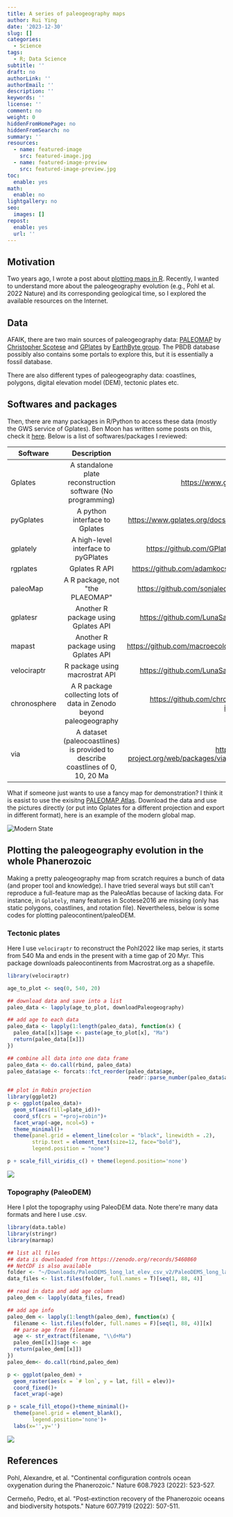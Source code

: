 ```yaml
---
title: A series of paleogeography maps
author: Rui Ying
date: '2023-12-30'
slug: []
categories:
  - Science
tags:
  - R; Data Science
subtitle: ''
draft: no
authorLink: ''
authorEmail: ''
description: ''
keywords: ''
license: ''
comment: no
weight: 0
hiddenFromHomePage: no
hiddenFromSearch: no
summary: ''
resources:
  - name: featured-image
    src: featured-image.jpg
  - name: featured-image-preview
    src: featured-image-preview.jpg
toc:
  enable: yes
math:
  enable: no
lightgallery: no
seo:
  images: []
repost:
  enable: yes
  url: ''
---
```


## Motivation
Two years ago, I wrote a post about [plotting maps in R](https://www.ruiying.online/2021-11-19-cartography-in-r/). Recently, I wanted to understand more about the paleogeography evolution (e.g., Pohl et al. 2022 Nature) and its corresponding geological time, so I explored the available resources on the Internet.

## Data
AFAIK, there are two main sources of paleogeography data: [PALEOMAP](https://www.earthbyte.org/paleomap-paleoatlas-for-gplates/) by [Christopher Scotese](http://www.scotese.com/) and [GPlates](https://www.gplates.org/) by [EarthByte group](https://www.earthbyte.org). The PBDB database possibly also contains some portals to explore this, but it is essentially a fossil database.

There are also different types of paleogeography data: coastlines, polygons, digital elevation model (DEM), tectonic plates etc.

## Softwares and packages
Then, there are many packages in R/Python to access these data (mostly the GWS service of Gplates). Ben Moon has written some posts on this, check it [here](https://bcmoon.uk/palaeontology/palaeomaps-in-R/).
Below is a list of softwares/packages I reviewed:


| Software   |      Description      |  URL |
|----------|:-------------:|------:|
| Gplates| A standalone plate reconstruction software (No programming) | https://www.gplates.org/ |
| pyGplates| A python interface to Gplates | https://www.gplates.org/docs/pygplates/ |
| gplately| A high-level interface to pyGPlates |https://github.com/GPlates/gplately|
| rgplates | Gplates R API| https://github.com/adamkocsis/rgplates |
| paleoMap |    A R package, not "the PLAEOMAP"   |   https://github.com/sonjaleo/paleoMap |
| gplatesr | Another R package using Gplates API |    https://github.com/LunaSare/gplatesr |
| mapast  | Another R package using Gplates API |    https://github.com/macroecology/mapast|
| velociraptr | R package using macrostrat API |    https://github.com/LunaSare/gplatesr |
| chronosphere | A R package collecting lots of data in Zenodo beyond paleogeography |    https://github.com/chronosphere-info/r_client|
| via | A dataset (paleocoastlines) is provided to describe coastlines of 0, 10, 20 Ma  |  https://cran.r-project.org/web/packages/via/index.html|

What if someone just wants to use a fancy map for demonstration? I think it is easist to use the exisitng [PALEOMAP Atlas](https://www.earthbyte.org/paleomap-paleoatlas-for-gplates/). Download the data and use the pictures directly (or put into Gplates for a different projection and export in different format), here is an example of the modern global map.

![Modern State](images/image_0.00Ma.png "Example of PaleoAtlas")


## Plotting the paleogeography evolution in the whole Phanerozoic

Making a pretty paleogeography map from scratch requires a bunch of data (and proper tool and knowledge). I have tried several ways but still can't reproduce a full-feature map as the PaleoAtlas because of lacking data. For instance, in `Gplately`, many features in Scotese2016 are missing (only has static polygons, coastlines, and rotation file). Nevertheless, below is some codes for plotting paleocontinent/paleoDEM.

### Tectonic plates
Here I use `velociraptr` to reconstruct the Pohl2022 like map series, it starts from 540 Ma and ends in the present with a time gap of 20 Myr. This package downloads paleocontinents from Macrostrat.org as a shapefile.

```r
library(velociraptr)

age_to_plot <- seq(0, 540, 20)

## download data and save into a list
paleo_data <- lapply(age_to_plot, downloadPaleogeography)

## add age to each data
paleo_data <- lapply(1:length(paleo_data), function(x) {
  paleo_data[[x]]$age <- paste(age_to_plot[x], "Ma")
  return(paleo_data[[x]])
})

## combine all data into one data frame
paleo_data <- do.call(rbind, paleo_data)
paleo_data$age <- forcats::fct_reorder(paleo_data$age,
                                       readr::parse_number(paleo_data$age))

## plot in Robin projection
library(ggplot2)
p <- ggplot(paleo_data)+
  geom_sf(aes(fill=plate_id))+
  coord_sf(crs = "+proj=robin")+
  facet_wrap(~age, ncol=5) +
  theme_minimal()+
  theme(panel.grid = element_line(color = "black", linewidth = .2),
        strip.text = element_text(size=12, face="bold"),
        legend.position = "none")

p + scale_fill_viridis_c() + theme(legend.position='none')
```
![](images/example.png)

### Topography (PaleoDEM)
Here I plot the topography using PaleoDEM data. Note there're many data formats and here I use .csv.

```R
library(data.table)
library(stringr)
library(marmap)

## list all files
## data is downloaded from https://zenodo.org/records/5460860
## NetCDF is also available
folder <- "~/Downloads/PaleoDEMS_long_lat_elev_csv_v2/PaleoDEMS_long_lat_elev_csv_v2.csv/"
data_files <- list.files(folder, full.names = T)[seq(1, 88, 4)]

## read in data and add age column
paleo_dem <- lapply(data_files, fread)

## add age info
paleo_dem <- lapply(1:length(paleo_dem), function(x) {
  filename <- list.files(folder, full.names = F)[seq(1, 88, 4)][x]
  ## parse age from filename
  age <- str_extract(filename, "\\d+Ma")
  paleo_dem[[x]]$age <- age
  return(paleo_dem[[x]])
})
paleo_dem<- do.call(rbind,paleo_dem)

p <- ggplot(paleo_dem) +
  geom_raster(aes(x = `# lon`, y = lat, fill = elev))+
  coord_fixed()+
  facet_wrap(~age)

p + scale_fill_etopo()+theme_minimal()+
  theme(panel.grid = element_blank(),
        legend.position='none')+
  labs(x='',y='')
```
![](images/dem.png)

## References
Pohl, Alexandre, et al. "Continental configuration controls ocean oxygenation during the Phanerozoic." Nature 608.7923 (2022): 523-527.

Cermeño, Pedro, et al. "Post-extinction recovery of the Phanerozoic oceans and biodiversity hotspots." Nature 607.7919 (2022): 507-511.
